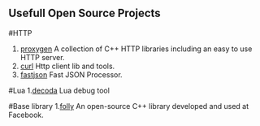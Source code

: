 Usefull Open Source Projects
-----
#HTTP
1. [proxygen](https://github.com/facebook/proxygen/tree/master/proxygen) A collection of C++ HTTP libraries including an easy to use HTTP server.
2. [curl](https://github.com/bagder/curl) Http client lib and tools.
3. [fastjson](https://github.com/alibaba/fastjson) Fast JSON Processor.

#Lua
1.[decoda](https://github.com/unknownworlds/decoda) Lua debug tool

#Base library
1.[folly](https://github.com/facebook/folly) An open-source C++ library developed and used at Facebook.
